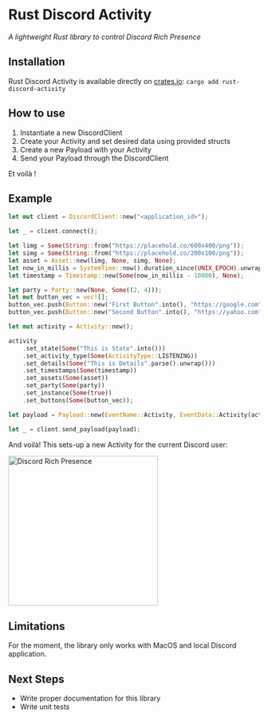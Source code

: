 # Rust Discord Activity
_A lightweight Rust library to control Discord Rich Presence_

## Installation
Rust Discord Activity is available directly on [crates.io](https://crates.io/crates/rust-discord-activity):
`cargo add rust-discord-activity`

## How to use
1. Instantiate a new DiscordClient
2. Create your Activity and set desired data using provided structs 
3. Create a new Payload with your Activity 
4. Send your Payload through the DiscordClient

Et voilà !

## Example
```rust
let mut client = DiscordClient::new("<application_id>");

let _ = client.connect();

let limg = Some(String::from("https://placehold.co/600x400/png"));
let simg = Some(String::from("https://placehold.co/200x100/png"));
let asset = Asset::new(limg, None, simg, None);
let now_in_millis = SystemTime::now().duration_since(UNIX_EPOCH).unwrap().as_millis();
let timestamp = Timestamp::new(Some(now_in_millis - 10000), None);

let party = Party::new(None, Some((2, 4)));
let mut button_vec = vec![];
button_vec.push(Button::new("First Button".into(), "https://google.com".into()));
button_vec.push(Button::new("Second Button".into(), "https://yahoo.com".into()));

let mut activity = Activity::new();

activity
    .set_state(Some("This is State".into()))
    .set_activity_type(Some(ActivityType::LISTENING))
    .set_details(Some("This is Details".parse().unwrap()))
    .set_timestamps(Some(timestamp))
    .set_assets(Some(asset))
    .set_party(Some(party))
    .set_instance(Some(true))
    .set_buttons(Some(button_vec));

let payload = Payload::new(EventName::Activity, EventData::Activity(activity));

let _ = client.send_payload(payload);

```

And voilà! This sets-up a new Activity for the current Discord user:

<img alt="Discord Rich Presence" src="https://imgur.com/gf9pOen.png" width="300"/>

## Limitations
For the moment, the library only works with MacOS and local Discord application.

## Next Steps
- Write proper documentation for this library
- Write unit tests

